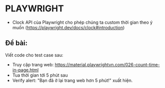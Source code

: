 # PLAYWRIGHT

- Clock API của Playwright cho phép chúng ta custom thời gian theo ý muốn (https://playwright.dev/docs/clock#introduction)

## Đề bài:

Viết code cho test case sau:

- Truy cập trang web: https://material.playwrightvn.com/026-count-time-in-page.html
- Tua thời gian tới 5 phút sau
- Verify alert: "Bạn đã ở lại trang web hơn 5 phút!" xuất hiện.
